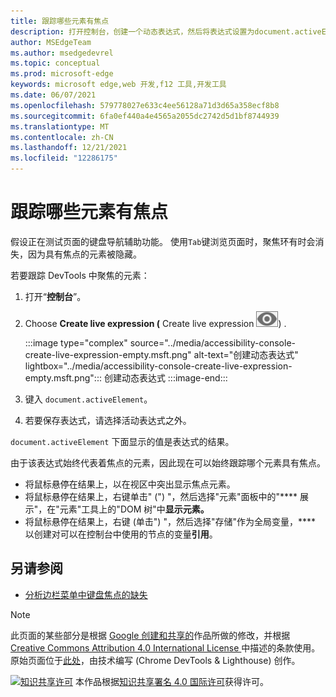 ```yaml
---
title: 跟踪哪些元素有焦点
description: 打开控制台，创建一个动态表达式，然后将表达式设置为document.activeElement。
author: MSEdgeTeam
ms.author: msedgedevrel
ms.topic: conceptual
ms.prod: microsoft-edge
keywords: microsoft edge,web 开发,f12 工具,开发工具
ms.date: 06/07/2021
ms.openlocfilehash: 579778027e633c4ee56128a71d3d65a358ecf8b8
ms.sourcegitcommit: 6fa0ef440a4e4565a2055dc2742d5d1bf8744939
ms.translationtype: MT
ms.contentlocale: zh-CN
ms.lasthandoff: 12/21/2021
ms.locfileid: "12286175"
---
```

<!-- Copyright Kayce Basques

   Licensed under the Apache License, Version 2.0 (the "License");
   you may not use this file except in compliance with the License.
   You may obtain a copy of the License at

       https://www.apache.org/licenses/LICENSE-2.0

   Unless required by applicable law or agreed to in writing, software
   distributed under the License is distributed on an "AS IS" BASIS,
   WITHOUT WARRANTIES OR CONDITIONS OF ANY KIND, either express or implied.
   See the License for the specific language governing permissions and
   limitations under the License.  -->
# <a name="track-which-element-has-focus"></a>跟踪哪些元素有焦点

假设正在测试页面的键盘导航辅助功能。  使用`Tab`键浏览页面时，聚焦环有时会消失，因为具有焦点的元素被隐藏。

若要跟踪 DevTools 中聚焦的元素：

1.  打开“**控制台**”。
1.  Choose **Create live expression (** Create live expression ![ ](../media/create-live-expression-icon.msft.png)) .

    :::image type="complex" source="../media/accessibility-console-create-live-expression-empty.msft.png" alt-text="创建动态表达式" lightbox="../media/accessibility-console-create-live-expression-empty.msft.png":::
       创建动态表达式
    :::image-end:::

1.  键入 `document.activeElement`。
1.  若要保存表达式，请选择活动表达式之外。

`document.activeElement` 下面显示的值是表达式的结果。

由于该表达式始终代表着焦点的元素，因此现在可以始终跟踪哪个元素具有焦点。

*   将鼠标悬停在结果上，以在视区中突出显示焦点元素。
*   将鼠标悬停在结果上，右键单击" (") "，然后选择"元素"面板中的"**** 展示"，在"元素"工具上的"DOM 树"中**显示元素。**
*   将鼠标悬停在结果上，右键 (单击") "，然后选择"存储"作为全局变量，**** 以创建对可以在控制台中使用的节点的变量**引用**。


<!-- ====================================================================== -->
## <a name="see-also"></a>另请参阅

*  [分析边栏菜单中键盘焦点的缺失](test-analyze-no-focus-indicator.md)


<!-- ====================================================================== -->
> [!NOTE]
> 此页面的某些部分是根据 [Google 创建和共享的](https://developers.google.com/terms/site-policies)作品所做的修改，并根据[ Creative Commons Attribution 4.0 International License ](https://creativecommons.org/licenses/by/4.0)中描述的条款使用。
> 原始页面位于[此处](https://developers.google.com/web/tools/chrome-devtools/accessibility/reference)，由技术编写 (Chrome DevTools & Lighthouse) 创作。 [](https://developers.google.com/web/resources/contributors/kaycebasques)

[![知识共享许可](https://i.creativecommons.org/l/by/4.0/88x31.png)](https://creativecommons.org/licenses/by/4.0) 本作品根据[知识共享署名 4.0 国际许可](https://creativecommons.org/licenses/by/4.0)获得许可。
